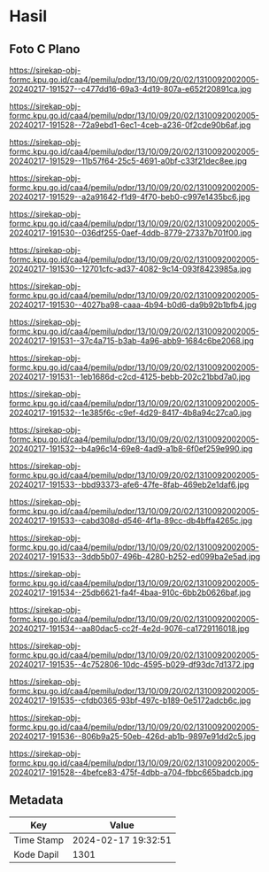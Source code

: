 # Hasil

## Foto C Plano

https://sirekap-obj-formc.kpu.go.id/caa4/pemilu/pdpr/13/10/09/20/02/1310092002005-20240217-191527--c477dd16-69a3-4d19-807a-e652f20891ca.jpg

https://sirekap-obj-formc.kpu.go.id/caa4/pemilu/pdpr/13/10/09/20/02/1310092002005-20240217-191528--72a9ebd1-6ec1-4ceb-a236-0f2cde90b6af.jpg

https://sirekap-obj-formc.kpu.go.id/caa4/pemilu/pdpr/13/10/09/20/02/1310092002005-20240217-191529--11b57f64-25c5-4691-a0bf-c33f21dec8ee.jpg

https://sirekap-obj-formc.kpu.go.id/caa4/pemilu/pdpr/13/10/09/20/02/1310092002005-20240217-191529--a2a91642-f1d9-4f70-beb0-c997e1435bc6.jpg

https://sirekap-obj-formc.kpu.go.id/caa4/pemilu/pdpr/13/10/09/20/02/1310092002005-20240217-191530--036df255-0aef-4ddb-8779-27337b701f00.jpg

https://sirekap-obj-formc.kpu.go.id/caa4/pemilu/pdpr/13/10/09/20/02/1310092002005-20240217-191530--12701cfc-ad37-4082-9c14-093f8423985a.jpg

https://sirekap-obj-formc.kpu.go.id/caa4/pemilu/pdpr/13/10/09/20/02/1310092002005-20240217-191530--4027ba98-caaa-4b94-b0d6-da9b92b1bfb4.jpg

https://sirekap-obj-formc.kpu.go.id/caa4/pemilu/pdpr/13/10/09/20/02/1310092002005-20240217-191531--37c4a715-b3ab-4a96-abb9-1684c6be2068.jpg

https://sirekap-obj-formc.kpu.go.id/caa4/pemilu/pdpr/13/10/09/20/02/1310092002005-20240217-191531--1eb1686d-c2cd-4125-bebb-202c21bbd7a0.jpg

https://sirekap-obj-formc.kpu.go.id/caa4/pemilu/pdpr/13/10/09/20/02/1310092002005-20240217-191532--1e385f6c-c9ef-4d29-8417-4b8a94c27ca0.jpg

https://sirekap-obj-formc.kpu.go.id/caa4/pemilu/pdpr/13/10/09/20/02/1310092002005-20240217-191532--b4a96c14-69e8-4ad9-a1b8-6f0ef259e990.jpg

https://sirekap-obj-formc.kpu.go.id/caa4/pemilu/pdpr/13/10/09/20/02/1310092002005-20240217-191533--bbd93373-afe6-47fe-8fab-469eb2e1daf6.jpg

https://sirekap-obj-formc.kpu.go.id/caa4/pemilu/pdpr/13/10/09/20/02/1310092002005-20240217-191533--cabd308d-d546-4f1a-89cc-db4bffa4265c.jpg

https://sirekap-obj-formc.kpu.go.id/caa4/pemilu/pdpr/13/10/09/20/02/1310092002005-20240217-191533--3ddb5b07-496b-4280-b252-ed099ba2e5ad.jpg

https://sirekap-obj-formc.kpu.go.id/caa4/pemilu/pdpr/13/10/09/20/02/1310092002005-20240217-191534--25db6621-fa4f-4baa-910c-6bb2b0626baf.jpg

https://sirekap-obj-formc.kpu.go.id/caa4/pemilu/pdpr/13/10/09/20/02/1310092002005-20240217-191534--aa80dac5-cc2f-4e2d-9076-ca1729116018.jpg

https://sirekap-obj-formc.kpu.go.id/caa4/pemilu/pdpr/13/10/09/20/02/1310092002005-20240217-191535--4c752806-10dc-4595-b029-df93dc7d1372.jpg

https://sirekap-obj-formc.kpu.go.id/caa4/pemilu/pdpr/13/10/09/20/02/1310092002005-20240217-191535--cfdb0365-93bf-497c-b189-0e5172adcb6c.jpg

https://sirekap-obj-formc.kpu.go.id/caa4/pemilu/pdpr/13/10/09/20/02/1310092002005-20240217-191536--806b9a25-50eb-426d-ab1b-9897e91dd2c5.jpg

https://sirekap-obj-formc.kpu.go.id/caa4/pemilu/pdpr/13/10/09/20/02/1310092002005-20240217-191528--4befce83-475f-4dbb-a704-fbbc665badcb.jpg


## Metadata

| Key        | Value               |
| ---------- | ------------------- |
| Time Stamp | 2024-02-17 19:32:51 |
| Kode Dapil | 1301                |




